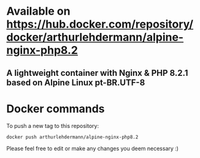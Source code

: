 # Available on https://hub.docker.com/repository/docker/arthurlehdermann/alpine-nginx-php8.2

## A lightweight container with Nginx &amp; PHP 8.2.1 based on Alpine Linux pt-BR.UTF-8

# Docker commands
To push a new tag to this repository:
```sh
docker push arthurlehdermann/alpine-nginx-php8.2
```


Please feel free to edit or make any changes you deem necessary :)
